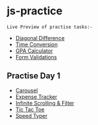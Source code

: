 # js-practice
    Live Preview of practise tasks:-
- [Diagonal Difference](https://shahbazhassan42000.github.io/matrixcalculator/)<br>
- [Time Conversion](https://shahbazhassan42000.github.io/timeconvertor/)<br>
- [GPA Calculator](https://shahbazhassan42000.github.io/gpacalculator/)<br>
- [Form Validations](https://shahbazhassan42000.github.io/form-validation/)<br>

## Practise Day 1
- [Carousel](https://shahbazhassan42000.github.io/carousel/)
- [Expense Tracker](https://shahbazhassan42000.github.io/expensetracker/)
- [Infinite Scrolling & Filter](https://shahbazhassan42000.github.io/Infinite-scrolling/)
- [Tic Tac Toe](https://shahbazhassan42000.github.io/tictactoe/)
- [Speed Typer](https://shahbazhassan42000.github.io/speedtyper/)